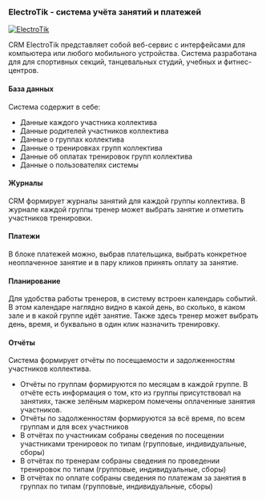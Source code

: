 ### ElectroTik - cистема учёта занятий и платежей

[![ElectroTik](https://img.youtube.com/vi/Tt13hyz9vd4/2.jpg)](https://www.youtube.com/watch?v=Tt13hyz9vd4)

CRM ElectroTik представляет собой веб-сервис с интерфейсами для компьютера или любого мобильного устройства.
Система разработана для для спортивных секций, танцевальных студий, учебных и фитнес-центров.

#### База данных

Система содержит в себе:

- Данные каждого участника коллектива
- Данные родителей участников коллектива
- Данные о группах коллектива
- Данные о тренировках групп коллектива
- Данные об оплатах тренировок групп коллектива
- Данные о пользователях системы

#### Журналы

CRM формирует журналы занятий для каждой группы коллектива. 
В журнале каждой группы тренер может выбрать занятие и отметить участников тренировки.

#### Платежи

В блоке платежей можно, выбрав плательщика, выбрать конкретное неоплаченное занятие и в пару кликов принять оплату за занятие.

#### Планирование

Для удобства работы тренеров, в систему встроен календарь событий. 
В этом календаре наглядно видно в какой день, во сколько, в каком зале и в какой группе идёт занятие. 
Также здесь тренер может выбрать день, время, и буквально в один клик назначить тренировку. 

#### Отчёты

Система формирует отчёты по посещаемости и задолженностям участников коллектива.

- Отчёты по группам формируются по месяцам в каждой группе. В отчёте есть информация о том, кто из группы присутствовал на занятиях, также зелёным маркером помечены оплаченные занятия участников.
- Отчёты по задолженностям формируются за всё время, по всем группам и для всех участников
- В отчётах по участникам собраны сведения по посещении участниками тренировок по типам (групповые, индивидуальные, сборы)
- В отчётах по тренерам собраны сведения по проведении тренировок по типам (групповые, индивидуальные, сборы)
- В отчётах по оплате собраны сведения по платежам за занятия в группах по типам (групповые, индивидуальные, сборы)
